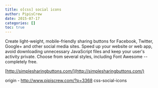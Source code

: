 ```yaml
---
title: o[css] social icons
author: PipisCrew
date: 2015-07-17
categories: []
toc: true
---
```


Create light-weight, mobile-friendly sharing buttons for Facebook, Twitter, Google+ and other social media sites. Speed up your website or web app, avoid downloading unnecessary JavaScript files and keep your user's activity private. Choose from several styles, including Font Awesome -- completely free.

[http://simplesharingbuttons.com/](http://simplesharingbuttons.com/)

origin - http://www.pipiscrew.com/?p=3368 css-social-icons